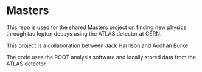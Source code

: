 # Masters

This repo is used for the shared Masters project on finding new physics through tau lepton decays using the ATLAS detector at CERN.

This project is a collaboration between Jack Harrison and Aodhan Burke. 

The code uses the ROOT analysis software and locally stored data from the ATLAS detector.
